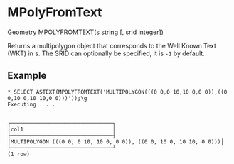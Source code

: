 # MPolyFromText #

Geometry MPOLYFROMTEXT(s string [, srid integer])

Returns a multipolygon object that corresponds to the Well Known Text (WKT) in s. The SRID can optionally be specified, it is `-1` by default.

## Example ##

    * SELECT ASTEXT(MPOLYFROMTEXT('MULTIPOLYGON(((0 0,0 10,10 0,0 0)),((0 0,10 0,10 10,0 0)))'));\g
    Executing . . .


    ┌────────────────────────────────┐
    │col1                            │
    ├────────────────────────────────┤
    │MULTIPOLYGON (((0 0, 0 10, 10 0, 0 0)), ((0 0, 10 0, 10 10, 0 0)))│
    └────────────────────────────────┘
    (1 row)
